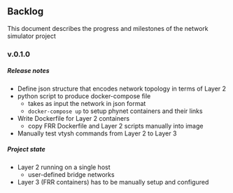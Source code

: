 ## Backlog 

This document describes the progress and milestones of the network simulator project

### v.0.1.0

##### Release notes

* Define json structure that encodes network topology in terms of Layer 2
* python script to produce docker-compose file
    * takes as input the network in json format
    * `docker-compose up` to setup phynet containers and their links
* Write Dockerfile for Layer 2 containers
    * copy FRR Dockerfile and Layer 2 scripts manually into image
* Manually test vtysh commands from Layer 2 to Layer 3

##### Project state

* Layer 2 running on a single host
    * user-defined bridge networks
* Layer 3 (FRR containers) has to be manually setup and configured
